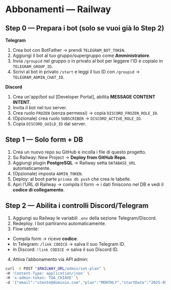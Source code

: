 # Abbonamenti — Railway


## Step 0 — Prepara i bot (solo se vuoi già lo Step 2)
**Telegram**
1. Crea bot con BotFather → prendi `TELEGRAM_BOT_TOKEN`.
2. Aggiungi il bot al tuo gruppo/supergruppo come **Amministratore**.
3. Invia `/groupid` nel gruppo o in privato al bot per leggere l'ID e copialo in `TELEGRAM_GROUP_ID`.
4. Scrivi al bot in privato `/start` e leggi il tuo ID con `/groupid` → `TELEGRAM_ADMIN_CHAT_ID`.


**Discord**
1. Crea un'app/bot sul [Developer Portal], abilita **MESSAGE CONTENT INTENT**.
2. Invita il bot nel tuo server.
3. Crea ruolo `FROZEN` (senza permessi) → copia `DISCORD_FROZEN_ROLE_ID`.
4. (Opzionale) crea ruolo `SUBSCRIBER` → `DISCORD_ACTIVE_ROLE_ID`.
5. Copia `DISCORD_GUILD_ID` dal server.


## Step 1 — Solo form + DB
1. Crea un nuovo repo su GitHub e incolla i file di questo progetto.
2. Su Railway: New Project → **Deploy from GitHub Repo**.
3. Aggiungi plugin **PostgreSQL** → Railway setta `DATABASE_URL` automaticamente.
4. (Opzionale) imposta `ADMIN_TOKEN`.
5. Deploy: al boot parte `prisma db push` che crea le tabelle.
6. Apri l’URL di Railway → compila il form → i dati finiscono nel DB e vedi il **codice di collegamento**.


## Step 2 — Abilita i controlli Discord/Telegram
1. Aggiungi su Railway le variabili `.env` della sezione Telegram/Discord.
2. Redeploy. I bot partiranno automaticamente.
3. Flow utente:
- Compila form → riceve **codice**.
- In Telegram: `/link CODICE` → salva il suo Telegram ID.
- In Discord: `!link CODICE` → salva il suo Discord ID.
4. Attiva l’abbonamento via API admin:
```bash
curl -X POST "$RAILWAY_URL/admin/set-plan" \
-H 'Content-Type: application/json' \
-H 'x-admin-token: TUA_CHIAVE' \
-d '{"email":"utente@dominio.com","plan":"MONTHLY","startDate":"2025-09-05"}'
